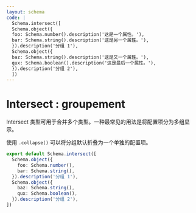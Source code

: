 ```yaml
---
layout: schema
code: |
  Schema.intersect([
  Schema.object({
  foo: Schema.number().description('这是一个属性。'),
  bar: Schema.string().description('这是另一个属性。'),
  }).description('分组 1'),
  Schema.object({
  baz: Schema.string().description('这是又一个属性。'),
  qux: Schema.boolean().description('这是最后一个属性。'),
  }).description('分组 2'),
  ])
---
```


# Intersect : groupement

Intersect 类型可用于合并多个类型。一种最常见的用法是将配置项分为多组显示。

使用 `.collapse()` 可以将分组默认折叠为一个单独的配置项。

```ts
export default Schema.intersect([
  Schema.object({
    foo: Schema.number(),
    bar: Schema.string(),
  }).description('分组 1'),
  Schema.object({
    baz: Schema.string(),
    qux: Schema.boolean(),
  }).description('分组 2'),
])
```
